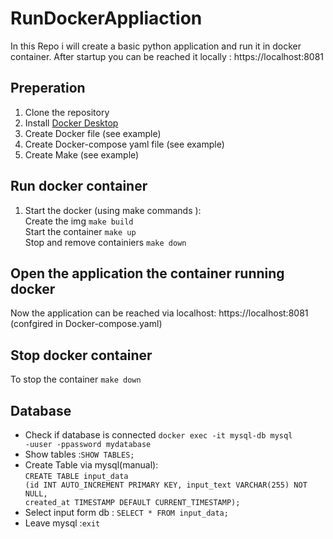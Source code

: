 # RunDockerAppliaction

In this Repo i will create a basic python application and run it in docker container.
After startup you can be reached it locally : https://localhost:8081

## Preperation  
1. Clone the repository 
2. Install [Docker Desktop](#https://www.docker.com/products/docker-desktop/)
3. Create Docker file (see example)
4. Create Docker-compose yaml file (see example)
5. Create Make (see example)

## Run docker container
1. Start the docker (using make commands ): </br>
 Create the img <code>make build</code> </br>
 Start the container <code>make up</code> </br>
 Stop and remove containiers <code>make down</code>
## Open the application the container running docker
Now the application can be reached via localhost: https://localhost:8081 (confgired in Docker-compose.yaml) 

## Stop docker container

To stop the container <code>make down</code> </br>

## Database
- Check if database is connected <code>docker exec -it mysql-db mysql -uuser -ppassword mydatabase</code></br>
- Show tables :<code>SHOW TABLES;</code>
- Create Table via mysql(manual): </br><code>CREATE TABLE input_data (id INT AUTO_INCREMENT PRIMARY KEY, input_text VARCHAR(255) NOT NULL, created_at TIMESTAMP DEFAULT CURRENT_TIMESTAMP);</code>
- Select input form db : <code>SELECT * FROM input_data;</code>
- Leave mysql :<code>exit</code>

